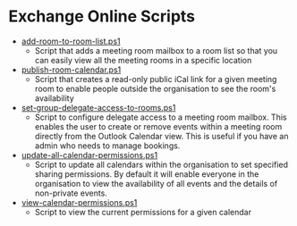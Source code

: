 # Exchange Online Scripts

* [add-room-to-room-list.ps1](https://github.com/headforwards/powershell/blob/master/exchange-online/add-room-to-room-list.ps1)
  * Script that adds a meeting room mailbox to a room list so that you can easily view all the meeting rooms in a specific location
* [publish-room-calendar.ps1](https://github.com/headforwards/powershell/blob/master/exchange-online/publish-room-calendar.ps1)
  * Script that creates a read-only public iCal link for a given meeting room to enable people outside the organisation to see the room's availability
* [set-group-delegate-access-to-rooms.ps1](https://github.com/headforwards/powershell/blob/master/exchange-online/set-group-delegate-access-to-rooms.ps1)
  * Script to configure delegate access to a meeting room mailbox. This enables the user to create or remove events within a meeting room directly from the Outlook Calendar view. This is useful if you have an admin who needs to manage bookings.
* [update-all-calendar-permissions.ps1](https://github.com/headforwards/powershell/blob/master/exchange-online/update-all-calendar-permissions.ps1)
  * Script to update all calendars within the organisation to set specified sharing permissions. By default it will enable everyone in the organisation to view the availability of all events and the details of non-private events.
* [view-calendar-permissions.ps1](https://github.com/headforwards/powershell/blob/master/exchange-online/view-calendar-permissions.ps1)
  * Script to view the current permissions for a given calendar

